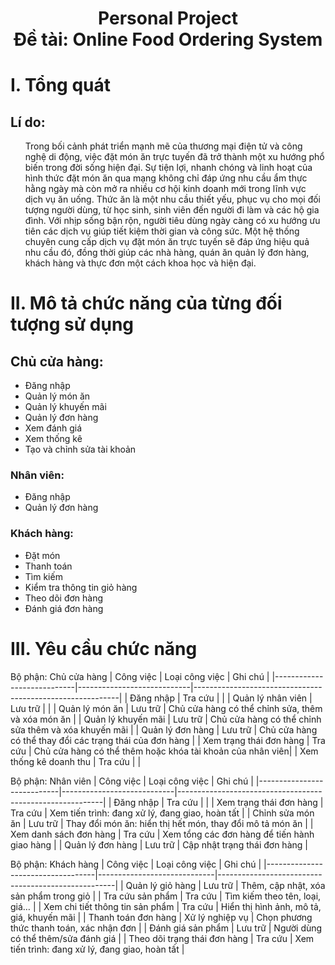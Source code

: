 <h1 align="center"> Personal Project <br/>
 Đề tài: Online Food Ordering System
<h1>

# **I. Tổng quát**

<h2>Lí do:</h2>
<ul>
   <t>Trong bối cảnh phát triển mạnh mẽ của thương mại điện tử và công nghệ di động, việc đặt món ăn trực tuyến đã trở thành một xu hướng phổ biến trong đời sống hiện đại. Sự tiện lợi, nhanh chóng và linh hoạt của hình        thức đặt món ăn qua mạng không chỉ đáp ứng nhu cầu ẩm thực hằng ngày mà còn mở ra nhiều cơ hội kinh doanh mới trong lĩnh vực dịch vụ ăn uống. Thức ăn là một nhu cầu thiết yếu, phục vụ cho mọi đối tượng người dùng,       từ học sinh, sinh viên đến người đi làm và các hộ gia đình. Với nhịp sống bận rộn, người tiêu dùng ngày càng có xu hướng ưu tiên các dịch vụ giúp tiết kiệm thời gian và công sức. Một hệ thống chuyên cung cấp dịch        vụ đặt món ăn trực tuyến sẽ đáp ứng hiệu quả nhu cầu đó, đồng thời giúp các nhà hàng, quán ăn quản lý đơn hàng, khách hàng và thực đơn một cách khoa học và hiện đại.</t>
</ul>

# **II. Mô tả chức năng của từng đối tượng sử dụng**
<h2>Chủ cửa hàng:</h2>
<ul>
  <li>Đăng nhập</li>
  <li>Quản lý món ăn</li>
  <li>Quản lý khuyến mãi</li>
  <li>Quản lý đơn hàng</li>
  <li>Xem đánh giá</li>
  <li>Xem thống kê</li>
  <li>Tạo và chỉnh sửa tài khoản</li>
</ul>
<h3>Nhân viên:</h3>
<ul>
  <li>Đăng nhập</li>
  <li>Quản lý đơn hàng</li>
</ul>
<h3>Khách hàng:</h3>
<ul>
  <li>Đặt món</li>
  <li>Thanh toán</li>
  <li>Tìm kiếm</li>
  <li>Kiểm tra thông tin giỏ hàng</li>
  <li>Theo dõi đơn hàng</li>
  <li>Đánh giá đơn hàng</li>
</ul>

# **III. Yêu cầu chức năng**
Bộ phận: Chủ cửa hàng
| Công việc                  | Loại công việc             | Ghi chú                                                   |
|----------------------------|----------------------------|-----------------------------------------------------------|
| Đăng nhập                  | Tra cứu                    |                                                           |
| Quản lý nhân viên          | Lưu trữ                    |                                                           |
| Quản lý món ăn             | Lưu trữ                    | Chủ cửa hàng có thể chỉnh sửa, thêm và xóa món ăn         |
| Quản lý khuyến mãi         | Lưu trữ                    | Chủ cửa hàng có thể chỉnh sửa thêm và xóa khuyến mãi      |
| Quản lý đơn hàng           | Lưu trữ                    | Chủ cửa hàng có thể thay đổi các trạng thái của đơn hàng  |
| Xem trạng thái đơn hàng    | Tra cứu                    | Chủ cửa hàng có thể thêm hoặc khóa tài khoản của nhân viên|
| Xem thống kê doanh thu     | Tra cứu                    |                                                           | 


Bộ phận: Nhân viên
| Công việc                  | Loại công việc             | Ghi chú                                                   |
|----------------------------|----------------------------|-----------------------------------------------------------|
| Đăng nhập                  | Tra cứu                    |                                                           |
| Xem trạng thái đơn hàng    | Tra cứu                    | Xem tiến trình: đang xử lý, đang giao, hoàn tất           |
| Chỉnh sửa món ăn           | Lưu trữ                    | Thay đổi món ăn: hiển thị hết món, thay đổi mô tả món ăn  |
| Xem danh sách đơn hàng     | Tra cứu                    | Xem tổng các đơn hàng để tiến hành giao hàng              |
| Quản lý đơn hàng           | Lưu trữ                    | Cập nhật trạng thái đơn hàng                              |

Bộ phận: Khách hàng
| Công việc                         | Loại công việc              | Ghi chú                                            |
|-----------------------------------|-----------------------------|----------------------------------------------------|
| Quản lý giỏ hàng                  | Lưu trữ                     | Thêm, cập nhật, xóa sản phẩm trong giỏ             |
| Tra cứu sản phẩm                  | Tra cứu                     | Tìm kiếm theo tên, loại, giá…                      |
| Xem chi tiết thông tin sản phẩm   | Tra cứu                     | Hiển thị hình ảnh, mô tả, giá, khuyến mãi          |
| Thanh toán đơn hàng               | Xử lý nghiệp vụ             | Chọn phương thức thanh toán, xác nhận đơn          |
| Đánh giá sản phẩm                 | Lưu trữ                     | Người dùng có thể thêm/sửa đánh giá                |
| Theo dõi trạng thái đơn hàng      | Tra cứu                     | Xem tiến trình: đang xử lý, đang giao, hoàn tất    |


